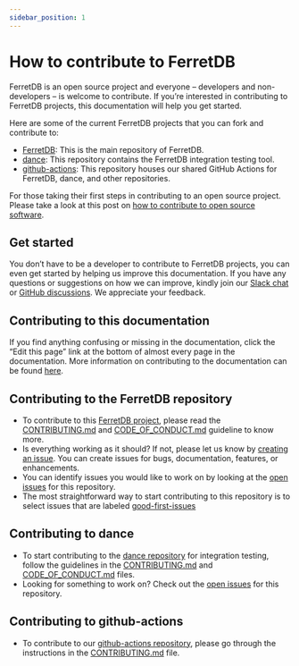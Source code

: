 ```yaml
---
sidebar_position: 1
---
```


# How to contribute to FerretDB

FerretDB is an open source project and everyone – developers and non-developers – is welcome to contribute.
If you’re interested in contributing to FerretDB projects, this documentation will help you get started.

Here are some of the current FerretDB projects that you can fork and contribute to:

* [FerretDB](https://github.com/FerretDB/FerretDB): This is the main repository of FerretDB.
* [dance](https://github.com/FerretDB/dance): This repository contains the FerretDB integration testing tool.
* [github-actions](https://github.com/FerretDB/github-actions): This repository houses our shared GitHub Actions for FerretDB, dance, and other repositories.

For those taking their first steps in contributing to an open source project.
Please take a look at this post on [how to contribute to open source software](https://www.ferretdb.io/how-to-contribute-to-open-source-2022/).

## Get started

You don’t have to be a developer to contribute to FerretDB projects, you can even get started by helping us improve this documentation.
If you have any questions or suggestions on how we can improve, kindly join our [Slack chat](/#community) or [GitHub discussions](https://github.com/FerretDB/FerretDB/discussions).
We appreciate your feedback.

## Contributing to this documentation

If you find anything confusing or missing in the documentation, click the “Edit this page” link at the bottom of almost every page in the documentation.
More information on contributing to the documentation can be found [here](https://github.com/FerretDB/FerretDB/blob/main/CONTRIBUTING.md#contributing-documentation).

## Contributing to the FerretDB repository

* To contribute to this [FerretDB project](https://github.com/FerretDB/FerretDB/), please read the [CONTRIBUTING.md](https://github.com/FerretDB/FerretDB/blob/main/CONTRIBUTING.md) and [CODE_OF_CONDUCT.md](https://github.com/FerretDB/FerretDB/blob/main/CODE_OF_CONDUCT.md) guideline to know more.
* Is everything working as it should?
If not, please let us know by [creating an issue](https://github.com/FerretDB/FerretDB/issues/new/choose).
You can create issues for bugs, documentation, features, or enhancements.
* You can identify issues you would like to work on by looking at the [open issues](https://github.com/FerretDB/FerretDB/issues) for this repository.
* The most straightforward way to start contributing to this repository is to select issues that are labeled [good-first-issues](https://github.com/FerretDB/FerretDB/contribute)

## Contributing to dance

* To start contributing to the [dance repository](https://github.com/FerretDB/github-actions) for integration testing, follow the guidelines in the [CONTRIBUTING.md](https://github.com/FerretDB/dance/blob/main/CONTRIBUTING.md) and [CODE_OF_CONDUCT.md](https://github.com/FerretDB/dance/blob/main/CODE_OF_CONDUCT.md) files.
* Looking for something to work on?
Check out the [open issues](https://github.com/FerretDB/dance/issues) for this repository.

## Contributing to github-actions

* To contribute to our [github-actions repository](https://github.com/FerretDB/github-actions/), please go through the instructions in the [CONTRIBUTING.md](https://github.com/FerretDB/github-actions/blob/main/CONTRIBUTING.md) file.
